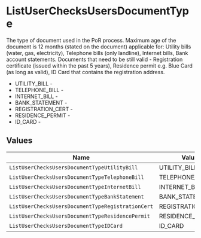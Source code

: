 # ListUserChecksUsersDocumentType

The type of document used in the PoR process. Maximum age of the document is 12 months (stated on the document) applicable for: Utility bills (water, gas, electricity), Telephone bills (only landline), Internet bills, Bank account statements. Documents that need to be still valid - Registration certificate (issued within the past 5 years), Residence permit e.g. Blue Card (as long as valid), ID Card that contains the registration address.
* UTILITY_BILL - 
* TELEPHONE_BILL - 
* INTERNET_BILL - 
* BANK_STATEMENT - 
* REGISTRATION_CERT - 
* RESIDENCE_PERMIT - 
* ID_CARD - 


## Values

| Name                                              | Value                                             |
| ------------------------------------------------- | ------------------------------------------------- |
| `ListUserChecksUsersDocumentTypeUtilityBill`      | UTILITY_BILL                                      |
| `ListUserChecksUsersDocumentTypeTelephoneBill`    | TELEPHONE_BILL                                    |
| `ListUserChecksUsersDocumentTypeInternetBill`     | INTERNET_BILL                                     |
| `ListUserChecksUsersDocumentTypeBankStatement`    | BANK_STATEMENT                                    |
| `ListUserChecksUsersDocumentTypeRegistrationCert` | REGISTRATION_CERT                                 |
| `ListUserChecksUsersDocumentTypeResidencePermit`  | RESIDENCE_PERMIT                                  |
| `ListUserChecksUsersDocumentTypeIDCard`           | ID_CARD                                           |